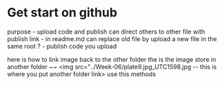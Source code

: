 # Get start on github

purpose - upload code and publish
can direct others to other file with publish link - in readme.md
can replace old file by upload a new file in the same root
? - publish code you upload

here is how to link image back to the other folder
the is the image store in another folder ~~ <img src="../Week-06/plate9.jpg_UTC1598.jpg -- this is where you put another folder link> use this methods
